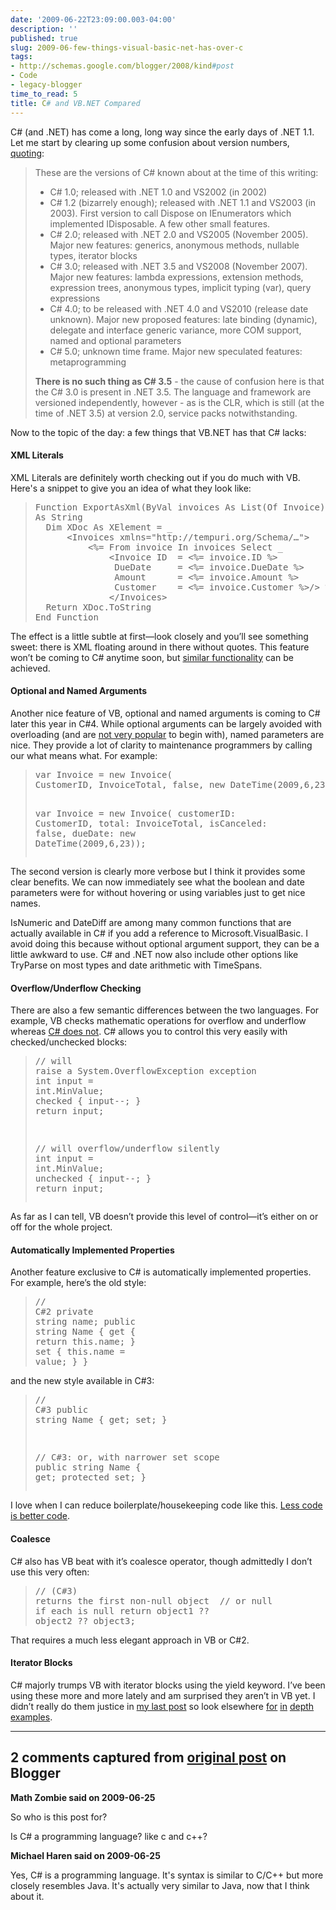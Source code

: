```yaml
---
date: '2009-06-22T23:09:00.003-04:00'
description: ''
published: true
slug: 2009-06-few-things-visual-basic-net-has-over-c
tags:
- http://schemas.google.com/blogger/2008/kind#post
- Code
- legacy-blogger
time_to_read: 5
title: C# and VB.NET Compared
---
```


<p>C# (and .NET) has come a long, long way since the early days of .NET 1.1. Let me start by clearing up some confusion about version numbers, <a href="http://stackoverflow.com/questions/247621/what-are-the-correct-version-numbers-for-c/247623#247623">quoting</a>:</p>  <blockquote>   <p>These are the versions of C# known about at the time of this writing:</p>    <ul>     <li>C# 1.0; released with .NET 1.0 and VS2002 (in 2002)</li>      <li>C# 1.2 (bizarrely enough); released with .NET 1.1 and VS2003 (in 2003). First version to call Dispose on IEnumerators which implemented IDisposable. A few other small features.</li>      <li>C# 2.0; released with .NET 2.0 and VS2005 (November 2005). Major new features: generics, anonymous methods, nullable types, iterator blocks</li>      <li>C# 3.0; released with .NET 3.5 and VS2008 (November 2007). Major new features: lambda expressions, extension methods, expression trees, anonymous types, implicit typing (var), query expressions</li>      <li>C# 4.0; to be released with .NET 4.0 and VS2010 (release date unknown). Major new proposed features: late binding (dynamic), delegate and interface generic variance, more COM support, named and optional parameters</li>      <li>C# 5.0; unknown time frame. Major new speculated features: metaprogramming</li>   </ul>    <p><b>There is no such thing as C# 3.5</b> - the cause of confusion here is that the C# 3.0 is present in .NET 3.5. The language and framework are versioned independently, however - as is the CLR, which is still (at the time of .NET 3.5) at version 2.0, service packs notwithstanding.</p> </blockquote>  <p>Now to the topic of the day: a few things that VB.NET has that C# lacks:</p>  <h4>XML Literals</h4>  <p>XML Literals are definitely worth checking out if you do much with VB. Here's a snippet to give you an idea of what they look like:</p>  <blockquote>   <pre class="csharpcode"><span class="kwrd">Function</span> ExportAsXml(<span class="kwrd">ByVal</span> invoices <span class="kwrd">As</span> List(Of Invoice)) _ <span class="kwrd">
As</span> <span class="kwrd">String</span>
  <span class="kwrd">Dim</span> XDoc <span class="kwrd">As</span> XElement = _
      &lt;Invoices xmlns=<span class="str">"http://tempuri.org/Schema/…"</span>&gt;
          &lt;%= From invoice <span class="kwrd">In</span> invoices <span class="kwrd">Select</span> _
              &lt;Invoice ID  = &lt;%= invoice.ID %&gt;
               DueDate     = &lt;%= invoice.DueDate %&gt;
               Amount      = &lt;%= invoice.Amount %&gt;
               Customer    = &lt;%= invoice.Customer %&gt;/&gt; %&gt;
              &lt;/Invoices&gt;
  <span class="kwrd">Return</span> XDoc.ToString
<span class="kwrd">End</span> <span class="kwrd">Function</span></pre></blockquote><p>The effect is a little subtle at first—look closely and you’ll see something sweet: there is XML floating around in there without quotes. This feature won’t be coming to C# anytime soon, but <a href="http://social.msdn.microsoft.com/forums/en-US/linqprojectgeneral/thread/ba2883c0-b66b-4d5a-a272-de4e86c70bbb/">similar functionality</a> can be achieved.</p><h4>Optional and Named Arguments</h4><p>Another nice feature of VB, optional and named arguments is coming to C# later this year in C#4. While optional arguments can be largely avoided with overloading (and are <a href="http://www.knowdotnet.com/articles/optionalparams.html">not very popular</a> to begin with), named parameters are nice. They provide a lot of clarity to maintenance programmers by calling our what means what. For example:
</p><blockquote><pre class="csharpcode">var Invoice = <span class="kwrd">new</span> Invoice(
CustomerID, InvoiceTotal, <span class="kwrd">false</span>, <span class="kwrd">new</span> DateTime(2009,6,23));

var Invoice = <span class="kwrd">new</span> Invoice(
customerID: CustomerID, total: InvoiceTotal,
isCanceled: <span class="kwrd">false</span>, dueDate: <span class="kwrd">new</span> DateTime(2009,6,23));</pre></blockquote><p>The second version is clearly more verbose but I think it provides some clear benefits. We can now immediately see what the boolean and date parameters were for without hovering or using variables just to get nice names.</p><p>IsNumeric and DateDiff are among many common functions that are actually available in C# if you add a reference to Microsoft.VisualBasic. I avoid doing this because without optional argument support, they can be a little awkward to use. C# and .NET now also include other options like TryParse on most types and date arithmetic with TimeSpans.</p><h4>Overflow/Underflow Checking</h4><p>There are also a few semantic differences between the two languages. For example, VB checks mathematic operations for overflow and underflow whereas <a href="http://msdn.microsoft.com/en-us/library/74b4xzyw%28VS.71%29.aspx">C# does not</a>. C# allows you to control this very easily with checked/unchecked blocks:</p><blockquote><pre class="csharpcode"><span class="rem">// will raise a System.OverflowException exception</span>
<span class="kwrd">int</span> input = <span class="kwrd">int</span>.MinValue;
<span class="kwrd">checked</span> {
 input--;
}
<span class="kwrd">return</span> input;

<span class="rem">// will overflow/underflow silently</span>
<span class="kwrd">int</span> input = <span class="kwrd">int</span>.MinValue;
<span class="kwrd">unchecked</span> {
 input--;
}
<span class="kwrd">return</span> input;</pre></blockquote><p>As far as I can tell, VB doesn’t provide this level of control—it’s either on or off for the whole project.</p><h4>Automatically Implemented Properties</h4><p>Another feature exclusive to C# is automatically implemented properties. For example, here’s the old style:</p><blockquote><pre class="csharpcode"><span class="rem">// C#2</span>
<span class="kwrd">private</span> <span class="kwrd">string</span> name;
<span class="kwrd">public</span> <span class="kwrd">string</span> Name
{
  get { <span class="kwrd">return</span> <span class="kwrd">this</span>.name; }
  set { <span class="kwrd">this</span>.name = <span class="kwrd">value</span>; }
}</pre></blockquote><p>and the new style available in C#3:</p><p></p><blockquote><pre class="csharpcode"><span class="rem">// C#3</span>
<span class="kwrd">public</span> <span class="kwrd">string</span> Name { get; set; }

<span class="rem">// C#3: or, with narrower set scope</span>
<span class="kwrd">public</span> <span class="kwrd">string</span> Name { get; <span class="kwrd">protected</span> set; }</pre></blockquote><p>I love when I can reduce boilerplate/housekeeping code like this. <a href="http://www.codinghorror.com/blog/archives/000878.html">Less code is better code</a>.</p><h4>Coalesce </h4><p>C# also has VB beat with it’s coalesce operator, though admittedly I don’t use this very often:</p><blockquote><pre class="csharpcode"><span class="rem">// (C#3) returns the first non-null object </span>
<span class="rem">// or null if each is null</span>
<span class="kwrd">return</span> object1 ?? object2 ?? object3;</pre></blockquote><p>























That requires a much less elegant approach in VB or C#2.</p><h4>Iterator Blocks</h4><p>C# majorly trumps VB with iterator blocks using the yield keyword. I’ve been using these more and more lately and am surprised they aren’t in VB yet. I didn’t really do them justice in <a href="http://mharen.blogspot.com/2009/04/working-with-yield-keyword-in-c.html">my last post</a> so look elsewhere <a href="http://csharpindepth.com/Articles/Chapter6/IteratorBlockImplementation.aspx">for</a> <a href="http://msdn.microsoft.com/en-us/library/ee5kxzk0%28VS.80%29.aspx">in</a> <a href="http://www.developerfusion.com/article/9398/iterators-iterator-blocks-and-data-pipelines-in-c/">depth</a> <a href="http://www.ondotnet.com/pub/a/dotnet/2004/06/07/liberty.html">examples</a>.</p>

---

## 2 comments captured from [original post](https://blog.wassupy.com/2009/06/few-things-visual-basic-net-has-over-c.html) on Blogger

**Math Zombie said on 2009-06-25**

So who is this post for? 

Is C# a programming language? like c and c++?

**Michael Haren said on 2009-06-25**

Yes, C# is a programming language. It's syntax is similar to C/C++ but more closely resembles Java. It's actually very similar to Java, now that I think about it.

